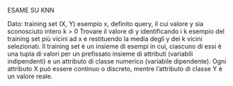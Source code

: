 ESAME SU KNN

Dato: 
training set (X, Y) 
esempio x, definito query, il cui valore y sia sconosciuto 
intero k > 0 
Trovare il valore di y identificando i k esempio del training set più vicini ad x e restituendo la media degli y dei k vicini selezionati. 
Il training set è un insieme di esempi in cui, ciascuno di essi è una tupla di valori per un prefissato insieme di attributi (variabili indipendenti) e un attributo di classe numerico (variabile dipendente). 
Ogni attributo X può essere continuo o discreto, mentre l’attributo di classe Y è un valore reale. 
